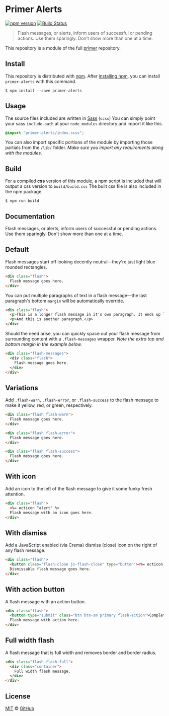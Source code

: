# Primer Alerts

[![npm version](http://img.shields.io/npm/v/primer-alerts.svg)](https://www.npmjs.org/package/primer-alerts)
[![Build Status](https://travis-ci.org/primer/primer.svg?branch=master)](https://travis-ci.org/primer/primer)

> Flash messages, or alerts, inform users of successful or pending actions. Use them sparingly. Don’t show more than one at a time.

This repository is a module of the full [primer][primer] repository.

## Install

This repository is distributed with [npm][npm]. After [installing npm][install-npm], you can install `primer-alerts` with this command.

```
$ npm install --save primer-alerts
```

## Usage

The source files included are written in [Sass][sass] (`scss`) You can simply point your sass `include-path` at your `node_modules` directory and import it like this.

```scss
@import "primer-alerts/index.scss";
```

You can also import specific portions of the module by importing those partials from the `/lib/` folder. _Make sure you import any requirements along with the modules._

## Build

For a compiled **css** version of this module, a npm script is included that will output a css version to `build/build.css` The built css file is also included in the npm package.

```
$ npm run build
```

## Documentation

<!-- %docs
title: Alerts
status: Stable
-->

Flash messages, or alerts, inform users of successful or pending actions. Use them sparingly. Don't show more than one at a time.

## Default

Flash messages start off looking decently neutral—they're just light blue rounded rectangles.

```html
<div class="flash">
  Flash message goes here.
</div>
```

You can put multiple paragraphs of text in a flash message—the last paragraph's bottom `margin` will be automatically override.

```html
<div class="flash">
  <p>This is a longer flash message in it's own paragraph. It ends up looking something like this. If we keep adding more text, it'll eventually wrap to a new line.</p>
  <p>And this is another paragraph.</p>
</div>
```

Should the need arise, you can quickly space out your flash message from surrounding content with a `.flash-messages` wrapper. *Note the extra top and bottom margin in the example below.*

```html
<div class="flash-messages">
  <div class="flash">
    Flash message goes here.
  </div>
</div>
```

## Variations

Add `.flash-warn`, `.flash-error`, or `.flash-success` to the flash message to make it yellow, red, or green, respectively.

```html
<div class="flash flash-warn">
  Flash message goes here.
</div>
```

```html
<div class="flash flash-error">
  Flash message goes here.
</div>
```

```html
<div class="flash flash-success">
  Flash message goes here.
</div>
```

## With icon

Add an icon to the left of the flash message to give it some funky fresh attention.

```html
<div class="flash">
  <%= octicon "alert" %>
  Flash message with an icon goes here.
</div>
```

## With dismiss

Add a JavaScript enabled (via Crema) dismiss (close) icon on the right of any flash message.

```html
<div class="flash">
  <button class="flash-close js-flash-close" type="button"><%= octicon "x", :"aria-label" => "Close" %></button>
  Dismissable flash message goes here.
</div>
```

## With action button

A flash message with an action button.

```html
<div class="flash">
  <button type="submit" class="btn btn-sm primary flash-action">Complete action</button>
  Flash message with action here.
</div>
```

## Full width flash

A flash message that is full width and removes border and border radius.

```html
<div class="flash flash-full">
  <div class="container">
    Full width flash message.
  </div>
</div>
```

<!-- %enddocs -->

## License

[MIT](./LICENSE) &copy; [GitHub](https://github.com/)

[primer]: https://github.com/primer/primer
[docs]: http://primer.github.io/
[npm]: https://www.npmjs.com/
[install-npm]: https://docs.npmjs.com/getting-started/installing-node
[sass]: http://sass-lang.com/
